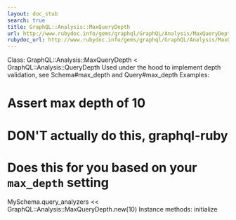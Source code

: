 ```yaml
---
layout: doc_stub
search: true
title: GraphQL::Analysis::MaxQueryDepth
url: http://www.rubydoc.info/gems/graphql/GraphQL/Analysis/MaxQueryDepth
rubydoc_url: http://www.rubydoc.info/gems/graphql/GraphQL/Analysis/MaxQueryDepth
---
```


Class: GraphQL::Analysis::MaxQueryDepth < GraphQL::Analysis::QueryDepth
Used under the hood to implement depth validation, see
Schema#max_depth and Query#max_depth 
Examples:
# Assert max depth of 10
# DON'T actually do this, graphql-ruby
# Does this for you based on your `max_depth` setting
MySchema.query_analyzers << GraphQL::Analysis::MaxQueryDepth.new(10)
Instance methods:
initialize

